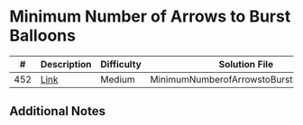 # Minimum Number of Arrows to Burst Balloons
|#|Description|Difficulty|Solution File|
|-|-|-|-|
|452|[Link](https://leetcode.com/problems/minimum-number-of-arrows-to-burst-balloons/description/)|Medium|MinimumNumberofArrowstoBurstBalloons.py|

## Additional Notes
